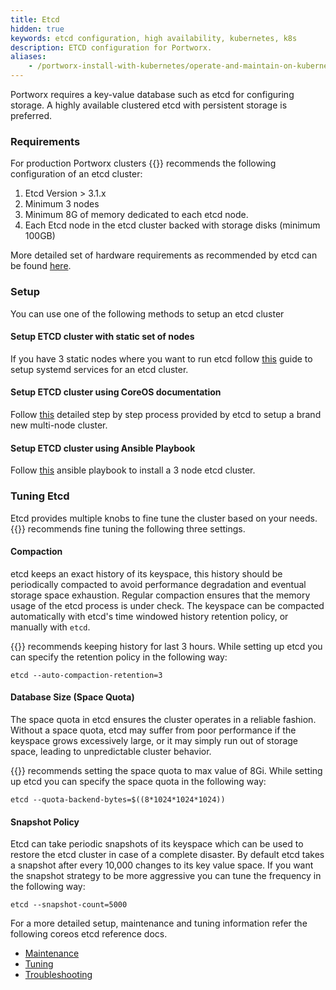 ```yaml
---
title: Etcd
hidden: true
keywords: etcd configuration, high availability, kubernetes, k8s
description: ETCD configuration for Portworx.
aliases:
    - /portworx-install-with-kubernetes/operate-and-maintain-on-kubernetes/etcd/
---
```

Portworx requires a key-value database such as etcd for configuring storage. A highly available clustered etcd with persistent storage is preferred.

### Requirements
For production Portworx clusters {{<companyName>}} recommends the following configuration of an etcd cluster:

1. Etcd Version > 3.1.x
2. Minimum 3 nodes
3. Minimum 8G of memory dedicated to each etcd node.
4. Each Etcd node in the etcd cluster backed with storage disks (minimum 100GB)

More detailed set of hardware requirements as recommended by etcd can be found [here](https://etcd.io/docs/latest/op-guide/hardware/#example-hardware-configurations).

### Setup

You can use one of the following methods to setup an etcd cluster

#### Setup ETCD cluster with static set of nodes

If you have 3 static nodes where you want to run etcd follow [this](/operations/operate-kubernetes/etcd-quick-setup) guide to setup systemd services for an etcd cluster.

#### Setup ETCD cluster using CoreOS documentation

Follow [this](https://etcd.io/docs/latest/op-guide/clustering/) detailed step by step process provided by etcd to setup a brand new multi-node cluster.

#### Setup ETCD cluster using Ansible Playbook

Follow [this](https://github.com/portworx/px-docs/blob/gh-pages/etcd/ansible/index.md) ansible playbook to install a 3 node etcd cluster.


### Tuning Etcd

Etcd provides multiple knobs to fine tune the cluster based on your needs. {{<companyName>}} recommends fine tuning the following three settings.

#### Compaction

etcd keeps an exact history of its keyspace, this history should be periodically compacted to avoid performance degradation and eventual storage space exhaustion. Regular compaction ensures that the memory usage of the etcd process is under check.
The keyspace can be compacted automatically with etcd's time windowed history retention policy, or manually with `etcd`.

{{<companyName>}} recommends keeping history for last 3 hours. While setting up etcd you can specify the retention policy in the following way:

```text
etcd --auto-compaction-retention=3
```

#### Database Size (Space Quota)

The space quota in etcd ensures the cluster operates in a reliable fashion. Without a space quota, etcd may suffer from poor performance if the keyspace grows excessively large, or it may simply run out of storage space, leading to unpredictable cluster behavior.

{{<companyName>}} recommends setting the space quota to max value of 8Gi. While setting up etcd you can specify the space quota in the following way:

```text
etcd --quota-backend-bytes=$((8*1024*1024*1024))
```

#### Snapshot Policy

Etcd can take periodic snapshots of its keyspace which can be used to restore the etcd cluster in case of a complete disaster. By default etcd takes a snapshot after every 10,000 changes to its key value space. If you want the snapshot strategy to be more aggressive you can tune the frequency in the following way:

```text
etcd --snapshot-count=5000
```

For a more detailed setup, maintenance and tuning information refer the following coreos etcd reference docs.
- [Maintenance](https://etcd.io/docs/latest/op-guide/maintenance/)
- [Tuning](https://etcd.io/docs/latest/tuning/)
- [Troubleshooting](https://etcd.io/docs/latest/op-guide/recovery/)
